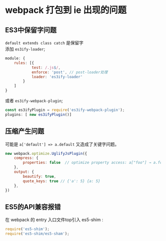 # webpack 打包到 ie 出现的问题

## ES3中保留字问题
`default extends class catch` 是保留字   
添加 `es3ify-loader`;
```javascript
module: {
    rules: [{
            test: /.js$/,
            enforce: 'post', // post-loader处理
            loader: 'es3ify-loader'
        }
    ]
}
```
或者 `es3ify-webpack-plugin`;   
```javascript
const es3ifyPlugin = require('es3ify-webpack-plugin');
plugins: [ new es3ifyPlugin()]
```

## 压缩产生问题
可能是 `a['default'] => a.default` 又造成了关键字问题。  
```javascript
new webpack.optimize.UglifyJsPlugin({
    compress: {
        properties: false  // optimize property access: a["foo"] → a.foo
    },
    output: {
        beautify: true,
        quote_keys: true // {'a': 5} {a: 5} 
    },
})
```

## ES5的API兼容报错
在 webpack 的 entry 入口文件top引入 es5-shim :
```javascript
require('es5-shim');
require('es5-shim/es5-sham');
```

